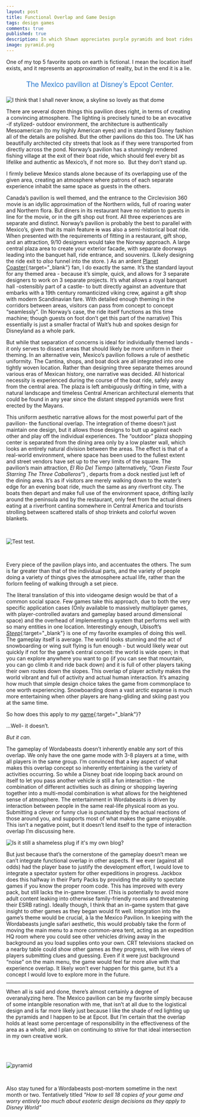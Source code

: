 ```yaml
---
layout: post
title: Functional Overlap and Game Design
tags: design games
comments: true
published: true
description: In which Shawn appreciates purple pyramids and boat rides
image: pyramid.png
---
```


One of my top 5 favorite spots on earth is fictional.
I mean the location itself exists, and it represents an approximation of reality, but in the end it is a lie.

<p style="text-align: center; color:#2e7bcf; font-family: 'Architects Daughter', 'Helvetica Neue', Helvetica, Arial, serif; font-size: 1.4em">The Mexico pavilion at Disney’s Epcot Center.</p>

![](https://i.imgur.com/4tCksEU.png "I think that I shall never know, a skyline so lovely as that dome")

There are several dozen things this pavilion does right, in terms of creating a convincing atmosphere.  The lighting is precisely tuned to be an evocative -if stylized- outdoor environment, the architecture is authentically Mesoamerican (to my highly American eyes) and in standard Disney fashion all of the details are polished. But the other pavilions do this too.  The UK has beautifully architected city streets that look as if they were transported from directly across the pond.  Norway’s pavilion has a stunningly rendered fishing village at the exit of their boat ride, which should feel every bit as lifelike and authentic as Mexico’s, if not more so.  But they don’t stand up. 

I firmly believe Mexico stands alone because of its overlapping use of the given area, creating an atmosphere where patrons of each separate experience inhabit the same space as guests in the others.

Canada’s pavilion is well themed, and the entrance to the Circlevision 360 movie is an idyllic approximation of the Northern wilds, full of roaring water and Northern flora.  But diners in its restaurant have no relation to guests in line for the movie, or in the gift shop out front. All three experiences are separate and distinct.  Norway’s pavilion is probably the best to parallel with Mexico’s, given that its main feature <s> is</s> was also a semi-historical boat ride.  When presented with the requirements of fitting in a restaurant, gift shop, and an attraction, 9/10 designers would take the Norway approach.  A large central plaza area to create your exterior facade, with separate doorways leading into the banquet hall, ride entrance, and souvenirs.  (Likely designing the ride exit to _also_ funnel into the store. )  As an ardent [Planet Coaster](https://www.planetcoaster.com/en-us){:target="_blank"} fan, I do exactly the same.  It’s the standard layout for any themed area - because it’s simple, quick, and allows for 3 separate designers to work on 3 separate projects.  It’s what allows a royal banquet hall -ostensibly part of a castle- to butt directly against an adventure that embarks with a 19th century romanticized viking crew, against a gift shop with modern Scandinavian fare.  With detailed enough theming in the corridors between areas, visitors can pass from concept to concept “seamlessly”. (In Norway’s case, the ride itself functions as this time machine; though guests on foot don’t get this part of the narrative) This essentially is just a smaller fractal of Walt’s hub and spokes design for Disneyland as a whole park. 

But while that separation of concerns is ideal for individually themed lands - it only serves to dissect areas that should likely be more uniform in their theming.  In an alternative vein, Mexico’s pavilion follows a rule of aesthetic uniformity.  The Cantina, shops, and boat dock are all integrated into one tightly woven location. Rather than designing three separate themes around various eras of Mexican history, one narrative was decided.  All historical necessity is experienced during the course of the boat ride, safely away from the central area.  The plaza is left ambiguously drifting in time, with a natural landscape and timeless Central American architectural elements that could be found in any year since the distant stepped pyramids were first erected by the Mayans.

This uniform aesthetic narrative allows for the most powerful part of the pavilion- the functional overlap.  The integration of theme doesn’t just maintain one design, but it allows those designs to butt up against each other and play off the individual experiences.  The “outdoor” plaza shopping center is separated from the dining area only by a low plaster wall, which looks an entirely natural division between the areas.  The effect is that of a real-world environment, where space has been used to the fullest extent and street vendors have set up to the very limits of the square.  The pavilion’s main attraction, _El Rio Del Tiempo_ (alternatively, “_Gran Fiesta Tour Starring The Three Caballeros_“) , departs from a dock nestled just left of the dining area.  It’s as if visitors are merely walking down to the water’s edge for an evening boat ride, much the same as any riverfront city.  The boats then depart and make full use of the environment space, drifting lazily around the peninsula and by the restaurant, only feet from the actual diners eating at a riverfront cantina somewhere in Central America and tourists strolling between scattered stalls of shop trinkets and colorful woven blankets.

<br/>

![Test test.](http://i.imgur.com/h4AzSeq.png "17% accurate, but I already drew it so it's getting posted")

<br/>

Every piece of the pavilion plays into, and accentuates the others.  The sum is far greater than that of the individual parts, and the variety of people doing a variety of things gives the atmosphere actual life, rather than the forlorn feeling of walking through a set piece.

The literal translation of this into videogame design would be that of a common social space.  Few games take this approach, due to both the very specific application cases (Only available to massively multiplayer games, with player-controlled avatars and gameplay based around dimensional space) and the overhead of implementing a system that performs well with so many entities in one location.
Interestingly enough, Ubisoft’s [_Steep_](https://steep.ubisoft.com/game/en-us/home/){:target="_blank"} is one of my favorite examples of doing this well.  The gameplay itself is average.  The world looks stunning and the act of snowboarding or wing suit flying is fun enough - but would likely wear out quickly if not for the game’s central conceit: the world is wide open; in that you can explore anywhere you want to go (if you can see that mountain, you can go climb it and ride back down) and it is full of other players taking their own routes down the slopes.  This overlap of player activity makes the world vibrant and full of activity and actual human interaction.  It’s amazing how much that simple design choice takes the game from commonplace to one worth experiencing.  Snowboarding down a vast arctic expanse is much more entertaining when other players are hang-gliding and skiing past you at the same time.

So how does this apply to *my* [game](http://store.steampowered.com/app/668190/Wordabeasts/){:target="_blank"}?  

...Well- it doesn’t.

 _But it can_.

The gameplay of Wordabeasts doesn’t inherently enable any sort of this overlap.  We only have the one game mode with 3-8 players at a time, with all players in the same group.  I’m convinced that a key aspect of what makes this overlap concept so inherently entertaining is the variety of activities occurring.  So while a Disney boat ride looping back around on itself to let you pass another vehicle *is* still a fun interaction - the combination of different activities such as dining or shopping layering together into a multi-modal combination is what allows for the heightened sense of atmosphere. 
The entertainment in Wordabeasts is driven by interaction between people in the same real-life physical room as you.  Submitting a clever or funny clue is punctuated by the actual reactions of those around you, and supports most of what makes the game enjoyable.  This isn’t a negative point, but it doesn’t lend itself to the type of interaction overlap I’m discussing here.

![](https://i.imgur.com/DZF0mG7.png "Is it still a shameless plug if it's my own blog?")

But just because that’s the cornerstone of the gameplay doesn’t mean we can’t integrate functional overlap in other aspects.  If we ever (against all odds) had the player base to justify the development effort, I would love to integrate a spectator system for other expeditions in progress.  Jackbox does this halfway in their Party Packs by providing the ability to spectate games if you know the proper room code.  This has improved with every pack, but still lacks the in-game browser.  (This is potentially to avoid more adult content leaking into otherwise family-friendly rooms and threatening their ESRB rating).
Ideally though, I think that an in-game system that gave insight to other games as they began would fit well.  Integration into the game’s theme would be crucial, à la the Mexico Pavilion.  In keeping with the Wordabeasts jungle safari aesthetic, this would probably take the form of moving the main menu to a more common-area tent, acting as an expedition HQ room where you could see other vehicles driving away in the background as you load supplies onto your own.  CRT televisions stacked on a nearby table could show other games as they progress, with live views of players submitting clues and guessing.  Even if it were just background “noise” on the main menu, the game would feel far more alive with that experience overlap.  It likely won’t ever happen for this game, but it’s a concept I would love to explore more in the future.

<hr/>

When all is said and done, there’s almost certainly a degree of overanalyzing here.  The Mexico pavilion can be my favorite simply because of some intangible resonation with me, that isn’t at all due to the logistical design and is far more likely just because I like the shade of red lighting up the pyramids and I happen to be at Epcot.  But I’m certain that the overlap holds at least some percentage of responsibility in the effectiveness of the area as a whole, and I plan on continuing to strive for that ideal intersection in my own creative work.

<br/>
<br/>

![pyramid](http://i.imgur.com/hmh8uj5.gif "Probably not based on a real experience")

<br/>

Also stay tuned for a Wordabeasts post-mortem sometime in the next month or two.  Tentatively titled _"How to sell 18 copies of your game and worry entirely too much about esoteric design decisions as they apply to Disney World"_ 
